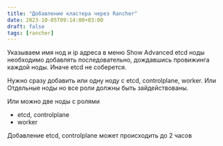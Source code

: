 ```yaml
---
title: "Добавление кластера через Rancher"
date: 2023-10-05T09:14:00+03:00
draft: false
tags: [rancher]
---
```

Указываем имя нод и ip адреса в меню Show Advanced
etcd ноды необходимо добавлять последовательно, дождавшись провижинга каждой ноды. Иначе etcd не соберется.

Нужно сразу добавить или одну ноду с etcd, controlplane, worker. Или Отдельные ноды но все роли должны быть зайдействованы.

Или можно две ноды с ролями
- etcd, controlplane
- worker

Добавление etcd, controlplane может происходить до 2 часов
